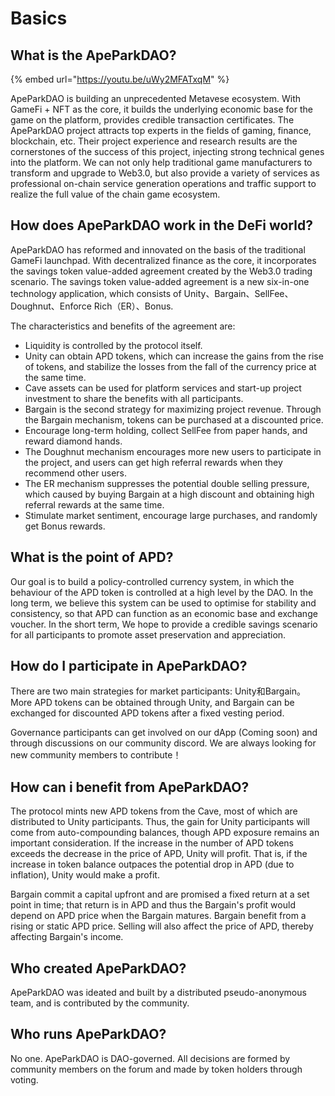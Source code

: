 # Basics

## What is the ApeParkDAO?

{% embed url="https://youtu.be/uWy2MFATxqM" %}

ApeParkDAO is building an unprecedented Metavese ecosystem. With GameFi + NFT as the core, it builds the underlying economic base for the game on the platform, provides credible transaction certificates. The ApeParkDAO project attracts top experts in the fields of gaming, finance, blockchain, etc. Their project experience and research results are the cornerstones of the success of this project, injecting strong technical genes into the platform. We can not only help traditional game manufacturers to transform and upgrade to Web3.0, but also provide a variety of services as professional on-chain service generation operations and traffic support to realize the full value of the chain game ecosystem.

## How does ApeParkDAO work in the DeFi world?

ApeParkDAO has reformed and innovated on the basis of the traditional GameFi launchpad. With decentralized finance as the core, it incorporates the savings token value-added agreement created by the Web3.0 trading scenario. The savings token value-added agreement is a new six-in-one technology application, which consists of Unity、Bargain、SellFee、Doughnut、Enforce Rich（ER）、Bonus.

The characteristics and benefits of the agreement are:

* Liquidity is controlled by the protocol itself.
* Unity can obtain APD tokens, which can increase the gains from the rise of tokens, and stabilize the losses from the fall of the currency price at the same time.
* Cave assets can be used for platform services and start-up project investment to share the benefits with all participants.
* Bargain is the second strategy for maximizing project revenue. Through the Bargain mechanism, tokens can be purchased at a discounted price.
* Encourage long-term holding, collect SellFee from paper hands, and reward diamond hands.
* The Doughnut mechanism encourages more new users to participate in the project, and users can get high referral rewards when they recommend other users.
* The ER mechanism suppresses the potential double selling pressure, which caused by buying Bargain at a high discount and obtaining high referral rewards at the same time.
* Stimulate market sentiment, encourage large purchases, and randomly get Bonus rewards.

## **What is the point of APD?**

Our goal is to build a policy-controlled currency system, in which the behaviour of the APD token is controlled at a high level by the DAO. In the long term, we believe this system can be used to optimise for stability and consistency, so that APD can function as an economic base and exchange voucher. In the short term, We hope to provide a credible savings scenario for all participants to promote asset preservation and appreciation.

## How **do I participate in ApeParkDAO?**

There are two main strategies for market participants: Unity和Bargain。More APD tokens can be obtained through Unity, and Bargain can be exchanged for discounted APD tokens after a fixed vesting period.

Governance participants can get involved on our dApp (Coming soon) and through discussions on our community discord. We are always looking for new community members to contribute！

## **How can i benefit from ApeParkDAO?**

The protocol mints new APD tokens from the Cave, most of which are distributed to Unity participants. Thus, the gain for Unity participants will come from auto-compounding balances, though APD exposure remains an important consideration. If the increase in the number of APD tokens exceeds the decrease in the price of APD, Unity will profit. That is, if the increase in token balance outpaces the potential drop in APD (due to inflation), Unity would make a profit.

Bargain commit a capital upfront and are promised a fixed return at a set point in time; that return is in APD and thus the Bargain's profit would depend on APD price when the Bargain matures. Bargain benefit from a rising or static APD price. Selling will also affect the price of APD, thereby affecting Bargain's income.

## Who created ApeParkDAO?

ApeParkDAO was ideated and built by a distributed pseudo-anonymous team, and is contributed by the community.

## Who runs ApeParkDAO?

No one. ApeParkDAO is DAO-governed. All decisions are formed by community members on the forum and made by token holders through voting.
